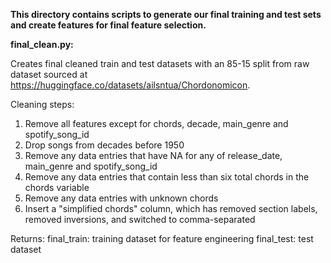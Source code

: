 **This directory contains scripts to generate our final training and test sets and create features for final feature selection.**



**final\_clean.py:**

Creates final cleaned train and test datasets with an 85-15 split from raw dataset sourced at https://huggingface.co/datasets/ailsntua/Chordonomicon.



Cleaning steps:

1. Remove all features except for chords, decade, main\_genre and spotify\_song\_id
2. Drop songs from decades before 1950
3. Remove any data entries that have NA for any of release\_date, main\_genre and spotify\_song\_id
4. Remove any data entries that contain less than six total chords in the chords variable
5. Remove any data entries with unknown chords
6. Insert a "simplified chords" column, which has removed section labels, removed inversions, and switched to comma-separated

Returns:
final_train: training dataset for feature engineering
final_test: test dataset







